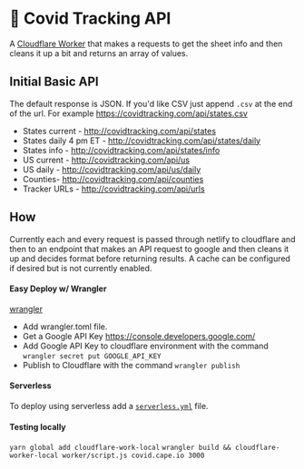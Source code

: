 # 👷 Covid Tracking API

A [Cloudflare Worker](https://developers.cloudflare.com/workers/) that makes a requests to get the sheet info and then cleans it up a bit and returns an array of values.

## Initial Basic API

The default response is JSON. If you'd like CSV just append `.csv` at the end of the url. For example https://covidtracking.com/api/states.csv

* States current - http://covidtracking.com/api/states
* States daily 4 pm ET - http://covidtracking.com/api/states/daily
* States info - http://covidtracking.com/api/states/info
* US current - http://covidtracking.com/api/us
* US daily - http://covidtracking.com/api/us/daily
* Counties- http://covidtracking.com/api/counties
* Tracker URLs - http://covidtracking.com/api/urls

## How

Currently each and every request is passed through netlify to cloudflare and then to an endpoint that makes an API request to google and then cleans it up and decides format before returning results. A cache can be configured if desired but is not currently enabled.

#### Easy Deploy w/ Wrangler

[wrangler](https://github.com/cloudflare/wrangler)

* Add wrangler.toml file.
* Get a Google API Key https://console.developers.google.com/
* Add Google API Key to cloudflare environment with the command `wrangler secret put GOOGLE_API_KEY`
* Publish to Cloudflare with the command `wrangler publish`

#### Serverless

To deploy using serverless add a [`serverless.yml`](https://serverless.com/framework/docs/providers/cloudflare/) file.

#### Testing locally
`yarn global add cloudflare-work-local`
`wrangler build && cloudflare-worker-local worker/script.js covid.cape.io 3000`
